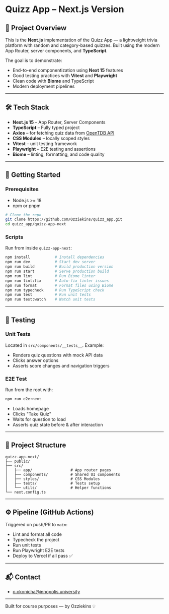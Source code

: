 # Quizz App – Next.js Version

## 🧠 Project Overview

This is the **Next.js** implementation of the Quizz App — a lightweight trivia platform with random and category-based quizzes. Built using the modern App Router, server components, and **TypeScript**.

The goal is to demonstrate:
- End-to-end componentization using **Next 15** features
- Good testing practices with **Vitest** and **Playwright**
- Clean code with **Biome** and TypeScript
- Modern deployment pipelines

---

## 🛠 Tech Stack

- **Next.js 15** – App Router, Server Components
- **TypeScript** – Fully typed project
- **Axios** – for fetching quiz data from [OpenTDB API](https://opentdb.com)
- **CSS Modules** – locally scoped styles
- **Vitest** – unit testing framework
- **Playwright** – E2E testing and assertions
- **Biome** – linting, formatting, and code quality

---

## 🚀 Getting Started

### Prerequisites
- Node.js >= 18
- npm or pnpm

```bash
# Clone the repo
git clone https://github.com/Ozziekins/quizz_app.git
cd quizz_app/quizz-app-next
```

### Scripts
Run from inside `quizz-app-next`:

```bash
npm install           # Install dependencies
npm run dev           # Start dev server
npm run build         # Build production version
npm run start         # Serve production build
npm run lint          # Run Biome linter
npm run lint:fix      # Auto-fix linter issues
npm run format        # Format files using Biome
npm run typecheck     # Run TypeScript check
npm run test          # Run unit tests
npm run test:watch    # Watch unit tests
```

---

## 🧪 Testing

### Unit Tests

Located in `src/components/__tests__`. Example:
- Renders quiz questions with mock API data
- Clicks answer options
- Asserts score changes and navigation triggers

### E2E Test
Run from the root with:
```bash
npm run e2e:next
```

- Loads homepage
- Clicks "Take Quiz"
- Waits for question to load
- Asserts quiz state before & after interaction

---

## 🧭 Project Structure

```
quizz-app-next/
├── public/
├── src/
│   ├── app/                 # App router pages
│   ├── components/          # Shared UI components
│   ├── styles/              # CSS Modules
│   ├── tests/               # Tests setup
│   └── utils/               # Helper functions
└── next.config.ts
```

---

## ⚙️ Pipeline (GitHub Actions)

Triggered on push/PR to `main`:
- Lint and format all code
- Typecheck the project
- Run unit tests
- Run Playwright E2E tests
- Deploy to Vercel if all pass ✅

---

## 📬 Contact

- [o.okonicha@innopolis.university](mailto:o.okonicha@innopolis.university)

---

Built for course purposes — by Ozziekins 💡

